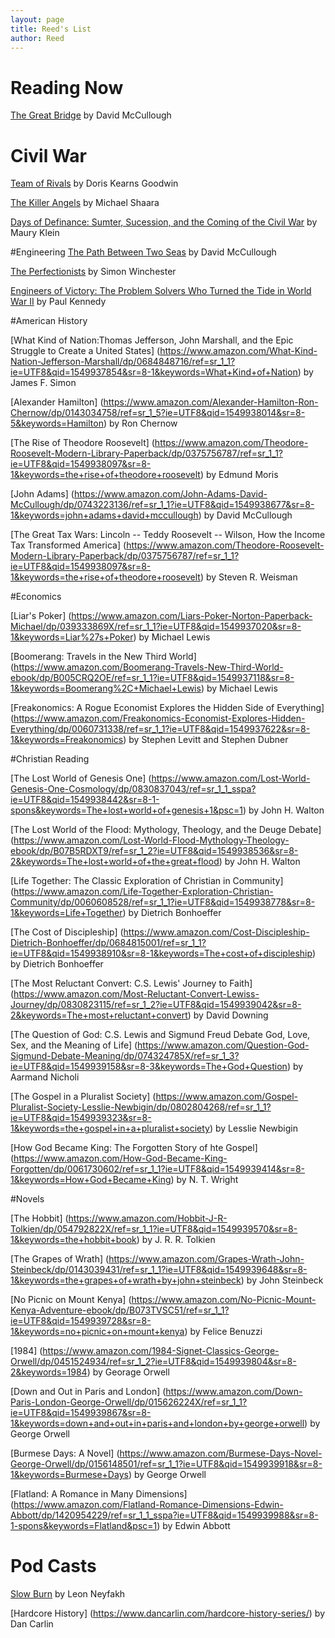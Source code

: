 ```yaml
---
layout: page
title: Reed's List
author: Reed
---
```


# Reading Now
[The Great Bridge](https://www.amazon.com/Great-Bridge-Story-Building-Brooklyn/dp/067145711X/ref=sr_1_1?ie=UTF8&qid=1549933961&sr=8-1&keywords=The+great+Bridge) by David McCullough

# Civil War

[Team of Rivals](https://www.amazon.com/Team-Rivals-Political-Abraham-Lincoln/dp/0743270754/ref=sr_1_1?ie=UTF8&qid=1549934180&sr=8-1&keywords=Team+of+Rivals)  by Doris Kearns Goodwin

[The Killer Angels](https://www.amazon.com/Killer-Angels-Classic-Novel-Trilogy/dp/0345348109/ref=sr_1_1?ie=UTF8&qid=1549934243&sr=8-1&keywords=The+Killer+Angels) by Michael Shaara

[Days of Definance: Sumter, Sucession, and the Coming of the Civil War](https://www.amazon.com/Days-Defiance-Sumter-Secession-Coming/dp/0679768823/ref=sr_1_1?ie=UTF8&qid=1549934381&sr=8-1&keywords=days+of+defiance) by Maury Klein

#Engineering
[The Path Between Two Seas](https://www.amazon.com/Path-Between-Seas-Creation-1870-1914/dp/0671244094/ref=sr_1_1?ie=UTF8&qid=1549934603&sr=8-1&keywords=The+path+between+two+seas) by David McCullough

[The Perfectionists](https://www.amazon.com/Perfectionists-Precision-Engineers-Created-Modern/dp/0062652559/ref=sr_1_1?ie=UTF8&qid=1549934689&sr=8-1&keywords=The+Perfectionists) by Simon Winchester

[Engineers of Victory: The Problem Solvers Who Turned the Tide in World War II](https://www.amazon.com/Engineers-Victory-Problem-Solvers-Turned-ebook/dp/B004J4WNMG/ref=sr_1_1?ie=UTF8&qid=1549934761&sr=8-1&keywords=Engineers+of+Victory) by Paul Kennedy

#American History

[What Kind of Nation:Thomas Jefferson, John Marshall, and the Epic Struggle to Create a United States] (https://www.amazon.com/What-Kind-Nation-Jefferson-Marshall/dp/0684848716/ref=sr_1_1?ie=UTF8&qid=1549937854&sr=8-1&keywords=What+Kind+of+Nation) by James F. Simon

[Alexander Hamilton] (https://www.amazon.com/Alexander-Hamilton-Ron-Chernow/dp/0143034758/ref=sr_1_5?ie=UTF8&qid=1549938014&sr=8-5&keywords=Hamilton) by Ron Chernow

[The Rise of Theodore Roosevelt] (https://www.amazon.com/Theodore-Roosevelt-Modern-Library-Paperback/dp/0375756787/ref=sr_1_1?ie=UTF8&qid=1549938097&sr=8-1&keywords=the+rise+of+theodore+roosevelt) by Edmund Moris

[John Adams] (https://www.amazon.com/John-Adams-David-McCullough/dp/0743223136/ref=sr_1_1?ie=UTF8&qid=1549938677&sr=8-1&keywords=john+adams+david+mccullough) by David McCullough

[The Great Tax Wars: Lincoln -- Teddy Roosevelt -- Wilson, How the Income Tax Transformed America] (https://www.amazon.com/Theodore-Roosevelt-Modern-Library-Paperback/dp/0375756787/ref=sr_1_1?ie=UTF8&qid=1549938097&sr=8-1&keywords=the+rise+of+theodore+roosevelt) by Steven R. Weisman

#Economics

[Liar's Poker] (https://www.amazon.com/Liars-Poker-Norton-Paperback-Michael/dp/039333869X/ref=sr_1_1?ie=UTF8&qid=1549937020&sr=8-1&keywords=Liar%27s+Poker) by Michael Lewis

[Boomerang: Travels in the New Third World] (https://www.amazon.com/Boomerang-Travels-New-Third-World-ebook/dp/B005CRQ2OE/ref=sr_1_1?ie=UTF8&qid=1549937118&sr=8-1&keywords=Boomerang%2C+Michael+Lewis) by Michael Lewis

[Freakonomics: A Rogue Economist Explores the Hidden Side of Everything] (https://www.amazon.com/Freakonomics-Economist-Explores-Hidden-Everything/dp/0060731338/ref=sr_1_1?ie=UTF8&qid=1549937622&sr=8-1&keywords=Freakonomics) by Stephen Levitt and Stephen Dubner

#Christian Reading

[The Lost World of Genesis One] (https://www.amazon.com/Lost-World-Genesis-One-Cosmology/dp/0830837043/ref=sr_1_1_sspa?ie=UTF8&qid=1549938442&sr=8-1-spons&keywords=The+lost+world+of+genesis+1&psc=1) by John H. Walton

[The Lost World of the Flood: Mythology, Theology, and the Deuge Debate] (https://www.amazon.com/Lost-World-Flood-Mythology-Theology-ebook/dp/B07B5RDXT9/ref=sr_1_2?ie=UTF8&qid=1549938536&sr=8-2&keywords=The+lost+world+of+the+great+flood) by John H. Walton

[Life Together: The Classic Exploration of Christian in Community] (https://www.amazon.com/Life-Together-Exploration-Christian-Community/dp/0060608528/ref=sr_1_1?ie=UTF8&qid=1549938778&sr=8-1&keywords=Life+Together) by Dietrich Bonhoeffer

[The Cost of Discipleship] (https://www.amazon.com/Cost-Discipleship-Dietrich-Bonhoeffer/dp/0684815001/ref=sr_1_1?ie=UTF8&qid=1549938910&sr=8-1&keywords=The+cost+of+discipleship) by Dietrich Bonhoeffer

[The Most Reluctant Convert: C.S. Lewis' Journey to Faith] (https://www.amazon.com/Most-Reluctant-Convert-Lewiss-Journey/dp/0830823115/ref=sr_1_2?ie=UTF8&qid=1549939042&sr=8-2&keywords=The+most+reluctant+convert) by David Downing

[The Question of God: C.S. Lewis and Sigmund Freud Debate God, Love, Sex, and the Meaning of Life] (https://www.amazon.com/Question-God-Sigmund-Debate-Meaning/dp/074324785X/ref=sr_1_3?ie=UTF8&qid=1549939158&sr=8-3&keywords=The+God+Question) by Aarmand Nicholi

[The Gospel in a Pluralist Society] (https://www.amazon.com/Gospel-Pluralist-Society-Lesslie-Newbigin/dp/0802804268/ref=sr_1_1?ie=UTF8&qid=1549939323&sr=8-1&keywords=the+gospel+in+a+pluralist+society) by Lesslie Newbigin

[How God Became King: The Forgotten Story of hte Gospel] (https://www.amazon.com/How-God-Became-King-Forgotten/dp/0061730602/ref=sr_1_1?ie=UTF8&qid=1549939414&sr=8-1&keywords=How+God+Became+King) by N. T. Wright

#Novels

[The Hobbit] (https://www.amazon.com/Hobbit-J-R-Tolkien/dp/054792822X/ref=sr_1_1?ie=UTF8&qid=1549939570&sr=8-1&keywords=the+hobbit+book) by J. R. R. Tolkien

[The Grapes of Wrath] (https://www.amazon.com/Grapes-Wrath-John-Steinbeck/dp/0143039431/ref=sr_1_1?ie=UTF8&qid=1549939648&sr=8-1&keywords=the+grapes+of+wrath+by+john+steinbeck) by John Steinbeck

[No Picnic on Mount Kenya] (https://www.amazon.com/No-Picnic-Mount-Kenya-Adventure-ebook/dp/B073TVSC51/ref=sr_1_1?ie=UTF8&qid=1549939728&sr=8-1&keywords=no+picnic+on+mount+kenya) by Felice Benuzzi

[1984] (https://www.amazon.com/1984-Signet-Classics-George-Orwell/dp/0451524934/ref=sr_1_2?ie=UTF8&qid=1549939804&sr=8-2&keywords=1984) by Georage Orwell

[Down and Out in Paris and London] (https://www.amazon.com/Down-Paris-London-George-Orwell/dp/015626224X/ref=sr_1_1?ie=UTF8&qid=1549939867&sr=8-1&keywords=down+and+out+in+paris+and+london+by+george+orwell) by George Orwell

[Burmese Days: A Novel] (https://www.amazon.com/Burmese-Days-Novel-George-Orwell/dp/0156148501/ref=sr_1_1?ie=UTF8&qid=1549939918&sr=8-1&keywords=Burmese+Days) by George Orwell

[Flatland: A Romance in Many Dimensions] (https://www.amazon.com/Flatland-Romance-Dimensions-Edwin-Abbott/dp/1420954229/ref=sr_1_1_sspa?ie=UTF8&qid=1549939988&sr=8-1-spons&keywords=Flatland&psc=1) by Edwin Abbott

# Pod Casts
[Slow Burn](https://slate.com/slow-burn) by Leon Neyfakh

[Hardcore History] (https://www.dancarlin.com/hardcore-history-series/) by Dan Carlin
